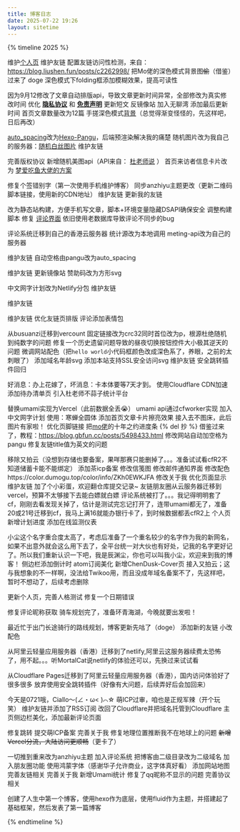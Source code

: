 ```yaml
---
title: 博客日志
date: 2025-07-22 19:26
layout: sitetime
---
```




{% timeline 2025 %}

<!-- timeline 09-14 -->
维护[个人页](/about/)
维护友链
配置友链访问性检测，来自：https://blog.liushen.fun/posts/c2262998/
把Mo佬的深色模式背景图~~偷~~（借鉴）过来了 doge
深色模式下folding框添加模糊效果，提高可读性
<!-- endtimeline -->

<!-- timeline 09-13 -->
因为9月12修改了文章自动排版api，导致文章更新时间异常，全部修改为真实修改时间
优化 [**隐私协议**](/privacy/) 和 [**免责声明**](/disclaimer/)
更新短文
反镜像站
加入无聊湾
添加最后更新时间
首页文章数量改为12篇
手搓深色模式[背景](/img/tgbj-cai-xiaochen.svg)（总觉得渐变怪怪的，先这样吧，日后再改）
<!-- endtimeline -->

<!-- timeline 09-12 -->
[auto_spacing](https://github.com/hexojs/hexo-filter-auto-spacing)改为[Hexo-Pangu](https://github.com/next-theme/hexo-pangu)，后端预渲染解决我的痛楚
随机图片改为我自己的服务器：[随机白丝图片](https://yyserver.mcxiaochen.top/baisi.php)
维护友链
<!-- endtimeline -->

<!-- timeline 09-10 -->
完善版权协议
新增随机美图api（API来自： [杜老师说](https://dusays.com/) ）
首页来访者信息卡片改为 [梦爱吃鱼大佬的方案](https://blog.bsgun.cn/posts/ef58a648)
<!-- endtimeline -->

<!-- timeline 09-09 -->
修复个签错别字（第一次使用手机维护博客）
同步anzhiyu主题更改（更新二维码脚本链接，使用新的CDN地址）
维护友链
更新我的友链
<!-- endtimeline -->

<!-- timeline 09-08 -->
改为静态站构建，方便手机写文章，脚本+环境变量隐藏DSAPI确保安全
调整构建脚本
修复 [评论界面](/messages/) 依旧使用老数据库导致评论不同步的bug
<!-- endtimeline -->

<!-- timeline 09-07 -->
评论系统迁移到自己的香港云服务器
统计源改为本地调用
meting-api改为自己的服务器
<!-- endtimeline -->

<!-- timeline 09-06 -->
维护友链
自动空格由pangu改为auto_spacing
<!-- endtimeline -->

<!-- timeline 08-30 -->
维护友链
更新镜像站
赞助码改为方形svg
<!-- endtimeline -->

<!-- timeline 08-24 -->
中文网字计划改为Netlify分包
维护友链
<!-- endtimeline -->

<!-- timeline 08-22 -->
维护友链
<!-- endtimeline -->

<!-- timeline 08-21 -->
维护友链
优化友链页排版
评论添加表情包
<!-- endtimeline -->

<!-- timeline 08-20 -->
从busuanzi迁移到vercount
固定链接改为crc32同时首位改为p，根源杜绝随机到纯数字的问题
修复一个历史遗留问题导致的昼夜切换按钮控件大小极其逆天的问题
微调网站配色（把``hello world``小代码框颜色改成深色系了，养眼，之前的太刺眼了）
添加域名年龄svg
添加本站支持SSL安全访问svg
维护友链
安全跳转插件回归
<!-- endtimeline -->

<!-- timeline 08-19 -->
好消息：办上花嫁了，坏消息：卡本体要等7天才到。
使用Cloudflare CDN加速
添加待办清单页
引入杜老师不蒜子统计平台
<!-- endtimeline -->

<!-- timeline 08-18 -->
替换umami实现为Vercel（此前数据全丢😭）
umami api通过cfworker实现
加入中文网字计划 使用：寒蝉全圆体
添加首页文章卡片擦亮效果
接入去不图床，此后图片有家啦！
优化页脚链接
把[mo佬](https://blog.xiowo.net/)的十年之约进度条 {% del 抄 %} 借鉴过来了，教程：https://blog.gbfun.cc/posts/5498433.html
修改网站自动加空格为pangu
修复友链title值为英文的问题
<!-- endtimeline -->

<!-- timeline 08-17 -->
移除又拍云（没想到存储也要备案，果咩那赛只能删掉了。。。准备试试看cfR2不知道储蓄卡能不能绑定）
添加茶icp备案
修改信笺图
修改邮件通知界面
修改配色https://color.dumogu.top/color/info/ZKh0EWKJFA
修改关于我
优化页面显示
维护友链
加了个小彩蛋，欢迎翻仓库提交记录~
友链朋友圈从云服务器迁移到vercel，预算不太够接下去能白嫖就白嫖
评论系统被打了。。。我记得明明套了cf，刚刚去看发现关掉了，估计是测试完忘记打开了，连带umami都无了，准备20或21号迁移到cf，我马上满16就能办银行卡了，到时候数据都丢cfR2上
个人页新增计划进度
添加在线监测仪表
<!-- endtimeline -->

<!-- timeline 08-16 -->
小尘这个名字重合度太高了，考虑后准备了一个重名较少的名字作为我的新网名，如果不出意外就会这么用下去了，全平台统一对大伙也有好处，记我的名字更好记了。所以我们重新认识一下吧，我是辰渊尘，你也可以叫我小尘，欢迎来到我的博客！
侧边栏添加倒计时
atom订阅美化
新增ChenDusk-Cover页
接入又拍云；这与我想象的不一样啊，没法给Twikoo用，而且没成年域名备案不了，先这样吧，暂时不想动了，后续考虑删除
<!-- endtimeline -->

<!-- timeline 08-12 -->
更新个人页，完善人格测试
修复一个日期错误
<!-- endtimeline -->

<!-- timeline 08-08 -->
修复评论昵称获取
骑车规划完了，准备环青海湖，今晚就要出发啦！
<!-- endtimeline -->

<!-- timeline 07-27 -->
最近忙于出门长途骑行的路线规划，博客更新先咕了（doge）
添加新的友链
小改配色
<!-- endtimeline -->

<!-- timeline 07-24 -->
从阿里云轻量应用服务器（香港）迁移到了netlify,阿里云这服务器续费太恐怖了，用不起。。。听MortalCat说netlify的体验还可以，先换过来试试看
<!-- endtimeline -->

<!-- timeline 07-22 -->
从Cloudflare Pages迁移到了阿里云轻量应用服务器（香港），国内访问体验好了很多很多
放弃使用安全跳转插件（好像有大问题，后续弄好后会加回来）
<!-- endtimeline -->

<!-- timeline 07-21 -->
今天是0721哦，Ciallo～(∠・ω< )⌒☆
萌ICP过审，咱也是正规军辣（开个玩笑）
维护友链并添加了RSS订阅
改回了Cloudflare并把域名托管到Cloudflare
主页侧边栏美化，添加最新评论页面
<!-- endtimeline -->

<!-- timeline 07-19 -->
修复跳转
提交萌ICP备案
完善关于我
修复地理位置推断我不在地球上的问题
~~新增Vercel分流，大陆访问更顺畅~~（更卡了）
<!-- endtimeline -->

<!-- timeline 07-18 -->
一切推到重来改为anzhiyu主题
加入评论系统
把博客由二级目录改为二级域名
加入朋友圈功能
使用鸿蒙字体（感谢华子允许商业，这字体真好看）
添加网站地图
完善友链相关
完善关于我
新增Umami统计
修复了qq昵称不显示的问题
完善协议相关
<!-- endtimeline -->

<!-- timeline 07-17 -->
创建了人生中第一个博客，使用hexo作为底层，使用fluid作为主题，并搭建起了基础框架，然后发表了第一篇博客
<!-- endtimeline -->

{% endtimeline %}